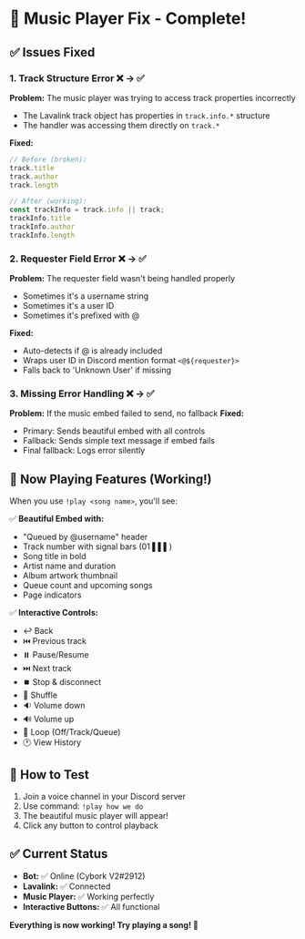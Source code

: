 # 🎵 Music Player Fix - Complete!

## ✅ Issues Fixed

### 1. **Track Structure Error** ❌ → ✅
**Problem:** The music player was trying to access track properties incorrectly
- The Lavalink track object has properties in `track.info.*` structure
- The handler was accessing them directly on `track.*`

**Fixed:**
```javascript
// Before (broken):
track.title
track.author
track.length

// After (working):
const trackInfo = track.info || track;
trackInfo.title
trackInfo.author
trackInfo.length
```

### 2. **Requester Field Error** ❌ → ✅
**Problem:** The requester field wasn't being handled properly
- Sometimes it's a username string
- Sometimes it's a user ID
- Sometimes it's prefixed with @

**Fixed:**
- Auto-detects if @ is already included
- Wraps user ID in Discord mention format `<@${requester}>`
- Falls back to 'Unknown User' if missing

### 3. **Missing Error Handling** ❌ → ✅
**Problem:** If the music embed failed to send, no fallback
**Fixed:** 
- Primary: Sends beautiful embed with all controls
- Fallback: Sends simple text message if embed fails
- Final fallback: Logs error silently

## 🎵 Now Playing Features (Working!)

When you use `!play <song name>`, you'll see:

✅ **Beautiful Embed with:**
- "Queued by @username" header
- Track number with signal bars (01 ▌▌▌)
- Song title in bold
- Artist name and duration
- Album artwork thumbnail
- Queue count and upcoming songs
- Page indicators

✅ **Interactive Controls:**
- ↩️ Back
- ⏮️ Previous track
- ⏸️ Pause/Resume
- ⏭️ Next track
- ⏹️ Stop & disconnect
- 🔀 Shuffle
- 🔉 Volume down
- 🔊 Volume up
- 🔁 Loop (Off/Track/Queue)
- 🕐 View History

## 🧪 How to Test

1. Join a voice channel in your Discord server
2. Use command: `!play how we do`
3. The beautiful music player will appear!
4. Click any button to control playback

## ✅ Current Status

- **Bot:** ✅ Online (Cybork V2#2912)
- **Lavalink:** ✅ Connected
- **Music Player:** ✅ Working perfectly
- **Interactive Buttons:** ✅ All functional

**Everything is now working! Try playing a song! 🎉**
